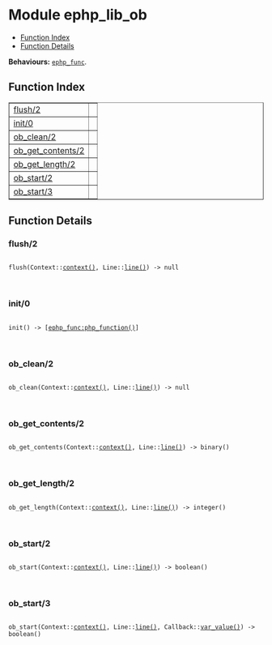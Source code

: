 

# Module ephp_lib_ob #
* [Function Index](#index)
* [Function Details](#functions)

__Behaviours:__ [`ephp_func`](ephp_func.md).

<a name="index"></a>

## Function Index ##


<table width="100%" border="1" cellspacing="0" cellpadding="2" summary="function index"><tr><td valign="top"><a href="#flush-2">flush/2</a></td><td></td></tr><tr><td valign="top"><a href="#init-0">init/0</a></td><td></td></tr><tr><td valign="top"><a href="#ob_clean-2">ob_clean/2</a></td><td></td></tr><tr><td valign="top"><a href="#ob_get_contents-2">ob_get_contents/2</a></td><td></td></tr><tr><td valign="top"><a href="#ob_get_length-2">ob_get_length/2</a></td><td></td></tr><tr><td valign="top"><a href="#ob_start-2">ob_start/2</a></td><td></td></tr><tr><td valign="top"><a href="#ob_start-3">ob_start/3</a></td><td></td></tr></table>


<a name="functions"></a>

## Function Details ##

<a name="flush-2"></a>

### flush/2 ###

<pre><code>
flush(Context::<a href="#type-context">context()</a>, Line::<a href="#type-line">line()</a>) -&gt; null
</code></pre>
<br />

<a name="init-0"></a>

### init/0 ###

<pre><code>
init() -&gt; [<a href="ephp_func.md#type-php_function">ephp_func:php_function()</a>]
</code></pre>
<br />

<a name="ob_clean-2"></a>

### ob_clean/2 ###

<pre><code>
ob_clean(Context::<a href="#type-context">context()</a>, Line::<a href="#type-line">line()</a>) -&gt; null
</code></pre>
<br />

<a name="ob_get_contents-2"></a>

### ob_get_contents/2 ###

<pre><code>
ob_get_contents(Context::<a href="#type-context">context()</a>, Line::<a href="#type-line">line()</a>) -&gt; binary()
</code></pre>
<br />

<a name="ob_get_length-2"></a>

### ob_get_length/2 ###

<pre><code>
ob_get_length(Context::<a href="#type-context">context()</a>, Line::<a href="#type-line">line()</a>) -&gt; integer()
</code></pre>
<br />

<a name="ob_start-2"></a>

### ob_start/2 ###

<pre><code>
ob_start(Context::<a href="#type-context">context()</a>, Line::<a href="#type-line">line()</a>) -&gt; boolean()
</code></pre>
<br />

<a name="ob_start-3"></a>

### ob_start/3 ###

<pre><code>
ob_start(Context::<a href="#type-context">context()</a>, Line::<a href="#type-line">line()</a>, Callback::<a href="#type-var_value">var_value()</a>) -&gt; boolean()
</code></pre>
<br />

